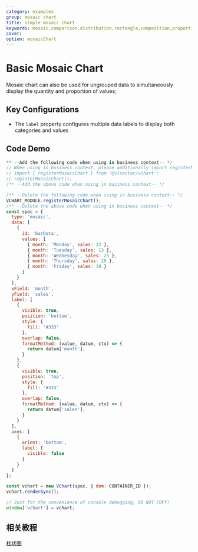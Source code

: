 ```yaml
---
category: examples
group: mosaic chart
title: simple mosaic chart
keywords: mosaic,comparison,distribution,rectangle,composition,proportion
cover:
option: mosaicChart
---
```

# Basic Mosaic Chart

Mosaic chart can also be used for ungrouped data to simultaneously display the quantity and proportion of values;

## Key Configurations

- The `label` property configures multiple data labels to display both categories and values

## Code Demo

```javascript livedemo
** --Add the following code when using in business context-- */
// When using in business context, please additionally import registerMosaicChart and execute
// import { registerMosaicChart } from '@visactor/vchart';
// registerMosaicChart();
/** --Add the above code when using in business context-- */

/** --Delete the following code when using in business context-- */
VCHART_MODULE.registerMosaicChart();
/** --Delete the above code when using in business context-- */
const spec = {
  type: 'mosaic',
  data: [
    {
      id: 'barData',
      values: [
        { month: 'Monday', sales: 22 },
        { month: 'Tuesday', sales: 13 },
        { month: 'Wednesday', sales: 25 },
        { month: 'Thursday', sales: 29 },
        { month: 'Friday', sales: 38 }
      ]
    }
  ],
  xField: 'month',
  yField: 'sales',
  label: [
    {
      visible: true,
      position: 'bottom',
      style: {
        fill: '#333'
      },
      overlap: false,
      formatMethod: (value, datum, ctx) => {
        return datum['month'];
      }
    },
    {
      visible: true,
      position: 'top',
      style: {
        fill: '#333'
      },
      overlap: false,
      formatMethod: (value, datum, ctx) => {
        return datum['sales'];
      }
    }
  ],
  axes: [
    {
      orient: 'bottom',
      label: {
        visible: false
      }
    }
  ]
};

const vchart = new VChart(spec, { dom: CONTAINER_ID });
vchart.renderSync();

// Just for the convenience of console debugging, DO NOT COPY!
window['vchart'] = vchart;
```

## 相关教程

[柱状图](link)
